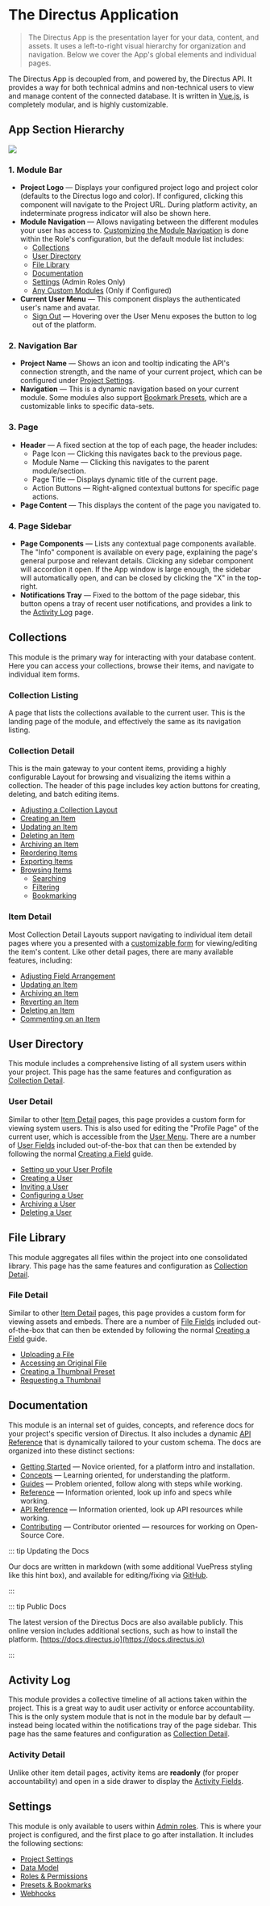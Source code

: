# The Directus Application

> The Directus App is the presentation layer for your data, content, and assets. It uses a left-to-right visual hierarchy for organization and navigation. Below we cover the App's global elements and individual pages.

The Directus App is decoupled from, and powered by, the Directus API. It provides a way for both technical admins and non-technical users to view and manage content of the connected database. It is written in [Vue.js](https://vuejs.org), is completely modular, and is highly customizable.

## App Section Hierarchy

<img class="full shadow" src="../assets/app-overview.svg" />

### 1. Module Bar

- **Project Logo** — Displays your configured project logo and project color (defaults to the Directus logo and color).
  If configured, clicking this component will navigate to the Project URL. During platform activity, an indeterminate
  progress indicator will also be shown here.
- **Module Navigation** — Allows navigating between the different modules your user has access to. [Customizing the Module Navigation](/guides/roles-and-permissions/#customizing-the-module-navigation) is done within the Role's configuration, but the default module list includes:
  - [Collections](#collections)
  - [User Directory](#user-directory)
  - [File Library](#file-library)
  - [Documentation](#documentation)
  - [Settings](#settings) (Admin Roles Only)
  - [Any Custom Modules](/concepts/modules/) (Only if Configured)
- **Current User Menu** — This component displays the authenticated user's name and avatar.
    - [Sign Out](#) — Hovering over the User Menu exposes the button to log out of the platform.

### 2. Navigation Bar

- **Project Name** — Shows an icon and tooltip indicating the API's connection strength, and the name of your current project, which can be configured under [Project Settings](/guides/projects/#adjusting-project-settings).
- **Navigation** — This is a dynamic navigation based on your current module. Some modules also support [Bookmark Presets](/guides/presets/#creating-a-preset), which are a customizable links to specific data-sets.

### 3. Page

- **Header** — A fixed section at the top of each page, the header includes:
  - Page Icon — Clicking this navigates back to the previous page.
  - Module Name — Clicking this navigates to the parent module/section.
  - Page Title — Displays dynamic title of the current page.
  - Action Buttons — Right-aligned contextual buttons for specific page actions.
- **Page Content** — This displays the content of the page you navigated to.

### 4. Page Sidebar

- **Page Components** — Lists any contextual page components available. The "Info" component is available on every page,
  explaining the page's general purpose and relevant details. Clicking any sidebar component will accordion it open. If
  the App window is large enough, the sidebar will automatically open, and can be closed by clicking the "X" in the
  top-right.
- **Notifications Tray** — Fixed to the bottom of the page sidebar, this button opens a tray of recent user
  notifications, and provides a link to the [Activity Log](#activity-log) page.

## Collections

This module is the primary way for interacting with your database content. Here you can access your collections, browse
their items, and navigate to individual item forms.

### Collection Listing

A page that lists the collections available to the current user. This is the landing page of the module, and effectively
the same as its navigation listing.

### Collection Detail

This is the main gateway to your content items, providing a highly configurable Layout for browsing and visualizing the items within a collection. The header of this page includes key action buttons for creating, deleting, and batch editing items.

- [Adjusting a Collection Layout](/guides/collections/#adjusting-a-collection-layout)
- [Creating an Item](/guides/items/#creating-an-item)
- [Updating an Item](/guides/items/#updating-an-item)
- [Deleting an Item](/guides/items/#deleting-an-item)
- [Archiving an Item](/guides/items/#archiving-an-item)
- [Reordering Items](/guides/items/#reordering-items)
- [Exporting Items](/guides/items/#exporting-items)
- [Browsing Items](/guides/items/#browsing-items)
  - [Searching](/guides/items/#searching-items)
  - [Filtering](/guides/items/#filtering-items)
  - [Bookmarking](/guides/items/#bookmarking-item-presets)

### Item Detail

Most Collection Detail Layouts support navigating to individual item detail pages where you a presented with a
[customizable form](/guides/fields#adjusting-fields-layout) for viewing/editing the item's content. Like other detail
pages, there are many available features, including:

- [Adjusting Field Arrangement](/guides/fields/#adjusting-field-arrangement)
- [Updating an Item](/guides/items/#updating-an-item)
- [Archiving an Item](/guides/items/#archiving-an-item)
- [Reverting an Item](/guides/items/#reverting-an-item)
- [Deleting an Item](/guides/items/#deleting-an-item)
- [Commenting on an Item](/guides/items/#commenting-on-an-item)

## User Directory

This module includes a comprehensive listing of all system users within your project. This page has the same features and
configuration as [Collection Detail](#collection-detail).

### User Detail

Similar to other [Item Detail](#item-detail) pages, this page provides a custom form for viewing system users. This is also used for editing the "Profile Page" of the current user, which is accessible from the [User Menu](#_1-module-bar). There are a number of [User Fields](/concepts/users/#user-fields) included out-of-the-box that can then be extended by following the normal [Creating a Field](/guides/fields/#creating-a-field) guide.

- [Setting up your User Profile](/guides/users/#setting-up-your-user-profile)
- [Creating a User](/guides/users/#creating-a-user)
- [Inviting a User](/guides/users/#inviting-a-user)
- [Configuring a User](/guides/users/#configuring-a-user)
- [Archiving a User](/guides/users/#archiving-a-user)
- [Deleting a User](/guides/users/#deleting-a-user)

## File Library

This module aggregates all files within the project into one consolidated library. This page has the same features and
configuration as [Collection Detail](#collection-detail).

### File Detail

Similar to other [Item Detail](#item-detail) pages, this page provides a custom form for viewing assets and embeds. There are a number of [File Fields](/concepts/files/#file-fields) included out-of-the-box that can then be extended by following the normal [Creating a Field](/guides/fields/#creating-a-field) guide.

- [Uploading a File](/guides/files/#uploading-a-file)
- [Accessing an Original File](/guides/files/#accessing-an-original-file)
- [Creating a Thumbnail Preset](/guides/files/#creating-a-thumbnail-preset)
- [Requesting a Thumbnail](/guides/files/#requesting-a-thumbnail)

## Documentation

This module is an internal set of guides, concepts, and reference docs for your project's specific version of Directus.
It also includes a dynamic [API Reference](/reference/api/introduction) that is dynamically tailored to your custom
schema. The docs are organized into these distinct sections:

- [Getting Started](/getting-started/introduction/) — Novice oriented, for a platform intro and installation.
- [Concepts](/concepts/activity) — Learning oriented, for understanding the platform.
- [Guides](/guides/api-config) — Problem oriented, follow along with steps while working.
- [Reference](/reference/command-line-interface) — Information oriented, look up info and specs while working.
- [API Reference](/reference/api/introduction/) — Information oriented, look up API resources while working.
- [Contributing](/contributing/introduction/) — Contributor oriented — resources for working on Open-Source Core.

::: tip Updating the Docs

Our docs are written in markdown (with some additional VuePress styling like this hint box), and available for
editing/fixing via [GitHub](https://github.com/directus/directus).

:::

::: tip Public Docs

The latest version of the Directus Docs are also available publicly. This online version includes additional sections, such as how to install the platform. [https://docs.directus.io](https://docs.directus.io)

:::

## Activity Log

This module provides a collective timeline of all actions taken within the project. This is a great way to audit user
activity or enforce accountability. This is the only system module that is not in the module bar by default — instead
being located within the notifications tray of the page sidebar. This page has the same features and configuration as
[Collection Detail](#collection-detail).

### Activity Detail

Unlike other item detail pages, activity items are **readonly** (for proper accountability) and open in a side drawer to display the [Activity Fields](/concepts/activity/#activity-fields).

## Settings

This module is only available to users within [Admin roles](/concepts/roles/#administrators-role).
This is where your project is configured, and the first place to go after installation. It includes the following
sections:

- [Project Settings](/guides/projects/#adjusting-project-settings)
- [Data Model](/concepts/databases/#database-mirroring)
- [Roles & Permissions](/concepts/roles)
- [Presets & Bookmarks](/concepts/collections/#collection-presets-bookmarks)
- [Webhooks](/guides/webhooks)
